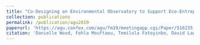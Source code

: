 ```yaml
---
title: "Co-Designing an Environmental Observatory to Support Eco-Entrepreneurship in Benin"
collection: publications
permalink: /publication/agu2019
paperurl: 'https://agu.confex.com/agu/fm19/meetingapp.cgi/Paper/516235'
citation: 'Danielle Wood, Fohla Mouftaou, Temilola Fatoyinbo, David Lagomasino, Ufuoma Ovienmhada, Eric Ashcroft, Lelia Hampton, Lisa Orii, TojumiOluwa Adegboyega, Anisha Nakagawa and Julliet Wanyiri. "Co-Designing an Environmental Observatory to Support Eco-Entrepreneurship in Benin". American Geophysical Union (AGU) Fall Meeting 2019.'
---
```

<!-- 
[See abstract here](https://agu.confex.com/agu/fm19/meetingapp.cgi/Paper/516235) -->
